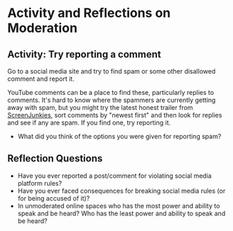 # Activity and Reflections on Moderation

## Activity: Try reporting a comment

Go to a social media site and try to find spam or some other disallowed comment and report it.

YouTube comments can be a place to find these, particularly replies to comments. It's hard to know where the spammers are currently getting away with spam, but you might try the latest honest trailer from [ScreenJunkies](https://www.youtube.com/c/screenjunkies), sort comments by "newest first" and then look for replies and see if any are spam. If you find one, try reporting it.

* What did you think of the options you were given for reporting spam?

## Reflection Questions

- Have you ever reported a post/comment for violating social media platform rules?
- Have you ever faced consequences for breaking social media rules (or for being accused of it)?
- In unmoderated online spaces who has the most power and ability to speak and be heard? Who has the least power and ability to speak and be heard?
